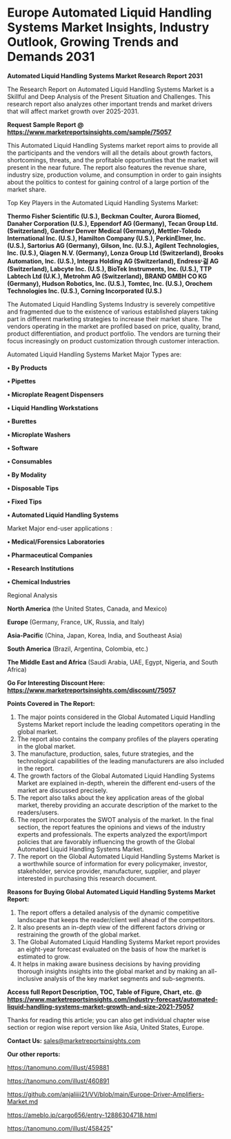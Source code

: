  # Europe Automated Liquid Handling Systems Market Insights, Industry Outlook, Growing Trends and Demands 2031

<strong>Automated Liquid Handling Systems Market Research Report 2031</strong>

The Research Report on Automated Liquid Handling Systems Market is a Skillful and Deep Analysis of the Present Situation and Challenges. This research report also analyzes other important trends and market drivers that will affect market growth over 2025-2031.

<strong>Request Sample Report @ <a href=https://www.marketreportsinsights.com/sample/75057>https://www.marketreportsinsights.com/sample/75057</a></strong>

This Automated Liquid Handling Systems market report aims to provide all the participants and the vendors will all the details about growth factors, shortcomings, threats, and the profitable opportunities that the market will present in the near future. The report also features the revenue share, industry size, production volume, and consumption in order to gain insights about the politics to contest for gaining control of a large portion of the market share.

Top Key Players in the Automated Liquid Handling Systems Market:

<strong>Thermo Fisher Scientific (U.S.), Beckman Coulter, Aurora Biomed, Danaher Corporation (U.S.), Eppendorf AG (Germany), Tecan Group Ltd. (Switzerland), Gardner Denver Medical (Germany), Mettler-Toledo International Inc. (U.S.), Hamilton Company (U.S.), PerkinElmer, Inc. (U.S.), Sartorius AG (Germany), Gilson, Inc. (U.S.), Agilent Technologies, Inc. (U.S.), Qiagen N.V. (Germany), Lonza Group Ltd (Switzerland), Brooks Automation, Inc. (U.S.), Integra Holding AG (Switzerland), Endressᶫ걺 AG (Switzerland), Labcyte Inc. (U.S.), BioTek Instruments, Inc. (U.S.), TTP Labtech Ltd (U.K.), Metrohm AG (Switzerland), BRAND GMBH CO KG (Germany), Hudson Robotics, Inc. (U.S.), Tomtec, Inc. (U.S.), Orochem Technologies Inc. (U.S.), Corning Incorporated (U.S.)</strong>

The Automated Liquid Handling Systems Industry is severely competitive and fragmented due to the existence of various established players taking part in different marketing strategies to increase their market share. The vendors operating in the market are profiled based on price, quality, brand, product differentiation, and product portfolio. The vendors are turning their focus increasingly on product customization through customer interaction.

Automated Liquid Handling Systems Market Major Types are:

<strong>• By Products

• Pipettes

• Microplate Reagent Dispensers

• Liquid Handling Workstations

• Burettes

• Microplate Washers

• Software

• Consumables

• By Modality

• Disposable Tips

• Fixed Tips

• Automated Liquid Handling Systems</strong>

Market Major end-user applications :

<strong>• Medical/Forensics Laboratories

• Pharmaceutical Companies

• Research Institutions

• Chemical Industries</strong>

Regional Analysis

</u><strong><b>North America</b></strong> (the United States, Canada, and Mexico)

<strong><b>Europe </b></strong>(Germany, France, UK, Russia, and Italy)

<strong><b>Asia-Pacific</b></strong> (China, Japan, Korea, India, and Southeast Asia)

<strong><b>South America</b></strong> (Brazil, Argentina, Colombia, etc.)

<strong><b>The Middle East and Africa</b></strong> (Saudi Arabia, UAE, Egypt, Nigeria, and South Africa)

<strong>Go For Interesting Discount Here: <a href=https://www.marketreportsinsights.com/discount/75057>https://www.marketreportsinsights.com/discount/75057</a></strong>

<strong>Points Covered in The Report:</strong>
<ol>
  <li>The major points considered in the Global Automated Liquid Handling Systems Market report include the leading competitors operating in the global market.</li>
  <li>The report also contains the company profiles of the players operating in the global market.</li>
  <li>The manufacture, production, sales, future strategies, and the technological capabilities of the leading manufacturers are also included in the report.</li>
  <li>The growth factors of the Global Automated Liquid Handling Systems Market are explained in-depth, wherein the different end-users of the market are discussed precisely.</li>
  <li>The report also talks about the key application areas of the global market, thereby providing an accurate description of the market to the readers/users.</li>
  <li>The report incorporates the SWOT analysis of the market. In the final section, the report features the opinions and views of the industry experts and professionals. The experts analyzed the export/import policies that are favorably influencing the growth of the Global Automated Liquid Handling Systems Market.</li>
  <li>The report on the Global Automated Liquid Handling Systems Market is a worthwhile source of information for every policymaker, investor, stakeholder, service provider, manufacturer, supplier, and player interested in purchasing this research document.</li>
</ol>
<strong>Reasons for Buying Global Automated Liquid Handling Systems Market Report:</strong>

<ol>
  <li>The report offers a detailed analysis of the dynamic competitive landscape that keeps the reader/client well ahead of the competitors.</li>
  <li>It also presents an in-depth view of the different factors driving or restraining the growth of the global market.</li>
  <li>The Global Automated Liquid Handling Systems Market report provides an eight-year forecast evaluated on the basis of how the market is estimated to grow.</li>
  <li>It helps in making aware business decisions by having providing thorough insights insights into the global market and by making an all-inclusive analysis of the key market segments and sub-segments.</li>
</ol>
<strong>Access full Report Description, TOC, Table of Figure, Chart, etc. @ <a href=https://www.marketreportsinsights.com/industry-forecast/automated-liquid-handling-systems-market-growth-and-size-2021-75057>https://www.marketreportsinsights.com/industry-forecast/automated-liquid-handling-systems-market-growth-and-size-2021-75057</a></strong>


Thanks for reading this article; you can also get individual chapter wise section or region wise report version like Asia, United States, Europe.

<strong>Contact Us:</strong>
sales@marketreportsinsights.com

<strong>Our other reports:</strong>

<a href=https://tanomuno.com/illust/459881>https://tanomuno.com/illust/459881</a>

<a href=https://tanomuno.com/illust/460891>https://tanomuno.com/illust/460891</a>

<a href=https://github.com/anjaliiii21/VV/blob/main/Europe-Driver-Amplifiers-Market.md>https://github.com/anjaliiii21/VV/blob/main/Europe-Driver-Amplifiers-Market.md</a>

<a href=https://ameblo.jp/cargo656/entry-12886304718.html>https://ameblo.jp/cargo656/entry-12886304718.html</a>

<a href=https://tanomuno.com/illust/458425>https://tanomuno.com/illust/458425</a>"
